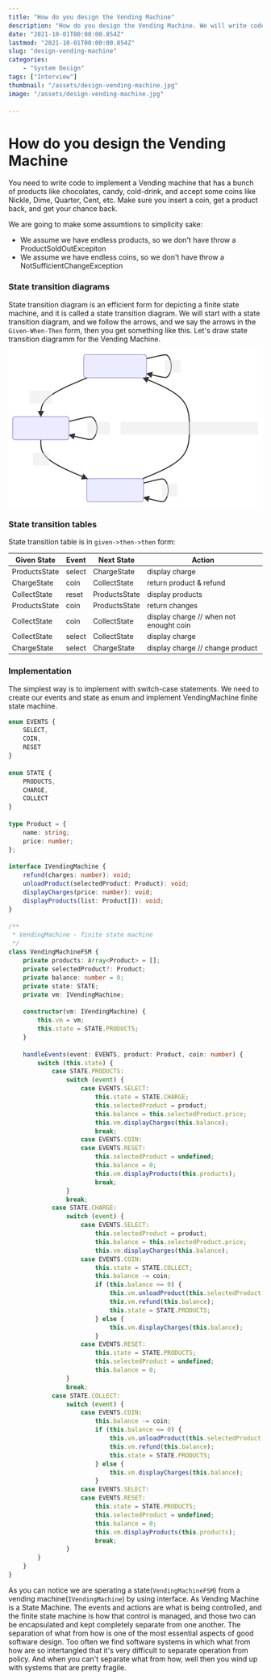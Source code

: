 ```yaml
---
title: "How do you design the Vending Machine"
description: "How do you design the Vending Machine. We will write code to implement a Vending machine that has a bunch of products like chocolates, candy, cold-drink, and accept some coins like Nickle, Dime, Quarter, Cent, etc. Make sure you insert a coin, get a product back, and get your chance back."
date: "2021-10-01T00:00:00.854Z"
lastmod: "2021-10-01T00:00:00.854Z"
slug: "design-vending-machine"
categories: 
    - "System Design"
tags: ["Interview"]
thumbnail: "/assets/design-vending-machine.jpg"
image: "/assets/design-vending-machine.jpg"

---
```



# How do you design the Vending Machine

You need to write code to implement a Vending machine that has a bunch of products like chocolates, candy, cold-drink, and accept some coins like Nickle, Dime, Quarter, Cent, etc. Make sure you insert a coin, get a product back, and get your chance back.

We are going to make some assumtions to simplicity sake:
- We assume we have endless products, so we don't have throw a ProductSoldOutExcepiton
- We assume we have endless coins, so we don't have throw a NotSufficientChangeException


### State transition diagrams

State transition diagram is an efficient form for depicting a finite state machine, and it is called a state transition diagram. We will start with a state transition diagram, and we follow the arrows, and we say the arrows in the `Given-When-Then` form, then you get something like this.
Let's draw state transition diagramm for the Vending Machine.

![vending machine state transition diagram](/assets/design-vending-machine-state-transition-diagram.svg) 

### State transition tables
State transition table is in `given->then->then` form:

| Given State   | Event       | Next State      | Action    |
| -----------   | ----------- | --------------  | ----------|
| ProductsState | select      | ChargeState     | display charge |
| ChargeState   | coin        | CollectState    | return product & refund |
| CollectState  | reset       | ProductsState   | display products |
| ProductsState | coin        | ProductsState   | return changes |
| CollectState  | coin        | CollectState    | display charge // when not enought coin |
| CollectState  | select      | CollectState    | display charge |
| ChargeState   | select      | ChargeState     | display charge // change product |


### Implementation

The simplest way is to implement with switch-case statements. We need to create our events and state as enum and implement VendingMachine finite state machine.


```typescript
enum EVENTS {
    SELECT,
    COIN,
    RESET
}

enum STATE {
    PRODUCTS,
    CHARGE,
    COLLECT
}

type Product = {
    name: string;
    price: number;
};

interface IVendingMachine {
    refund(charges: number): void;
    unloadProduct(selectedProduct: Product): void;
    displayCharges(price: number): void;
    displayProducts(list: Product[]): void;
}

/**
 * VendingMachine - finite state machine
 */
class VendingMachineFSM {
    private products: Array<Product> = [];
    private selectedProduct?: Product;
    private balance: number = 0;
    private state: STATE;
    private vm: IVendingMachine;

    constructor(vm: IVendingMachine) {
        this.vm = vm;
        this.state = STATE.PRODUCTS;
    }

    handleEvents(event: EVENTS, product: Product, coin: number) {
        switch (this.state) {
            case STATE.PRODUCTS:
                switch (event) {
                    case EVENTS.SELECT:
                        this.state = STATE.CHARGE;
                        this.selectedProduct = product;
                        this.balance = this.selectedProduct.price;
                        this.vm.displayCharges(this.balance);
                        break;
                    case EVENTS.COIN:
                    case EVENTS.RESET:
                        this.selectedProduct = undefined;
                        this.balance = 0;
                        this.vm.displayProducts(this.products);
                        break;
                }
                break;
            case STATE.CHARGE:
                switch (event) {
                    case EVENTS.SELECT:
                        this.selectedProduct = product;
                        this.balance = this.selectedProduct.price;
                        this.vm.displayCharges(this.balance);
                    case EVENTS.COIN:
                        this.state = STATE.COLLECT;
                        this.balance -= coin;
                        if (this.balance <= 0) {
                            this.vm.unloadProduct(this.selectedProduct!);
                            this.vm.refund(this.balance);
                            this.state = STATE.PRODUCTS;
                        } else {
                            this.vm.displayCharges(this.balance);
                        }
                    case EVENTS.RESET:
                        this.state = STATE.PRODUCTS;
                        this.selectedProduct = undefined;
                        this.balance = 0;
                }
                break;
            case STATE.COLLECT:
                switch (event) {
                    case EVENTS.COIN:
                        this.balance -= coin;
                        if (this.balance <= 0) {
                            this.vm.unloadProduct(this.selectedProduct!);
                            this.vm.refund(this.balance);
                            this.state = STATE.PRODUCTS;
                        } else {
                            this.vm.displayCharges(this.balance);
                        }
                    case EVENTS.SELECT:
                    case EVENTS.RESET:
                        this.state = STATE.PRODUCTS;
                        this.selectedProduct = undefined;
                        this.balance = 0;
                        this.vm.displayProducts(this.products);
                        break;
                }
        }
    }
}
```
As you can notice we are sperating a state(`VendingMachineFSM`) from a vending machine(`IVendingMachine`) by using interface.
As Vending Machine is a State Machine. The events and actions are what is being controlled, and the finite state machine is how that control is managed, and those two can be encapsulated and kept completely separate from one another. The separation of what from how is one of the most essential aspects of good software design.
Too often we find software systems in which what from how are so intertangled that it's very difficult to separate operation from policy. And when you can't separate what from how, well then you wind up with systems that are pretty fragile.
